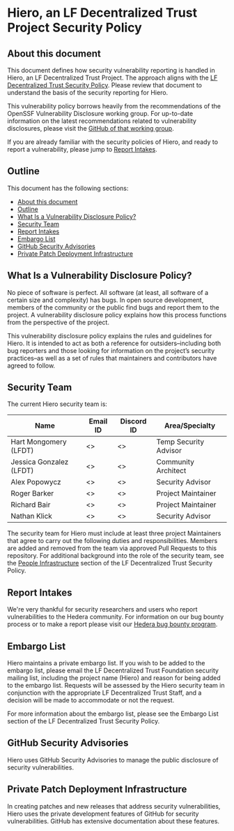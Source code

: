 # Hiero, an LF Decentralized Trust Project Security Policy

## About this document

This document defines how security vulnerability reporting is handled in Hiero, an LF Decentralized Trust Project. The approach aligns with the [LF Decentralized Trust Security Policy](https://lf-decentralized-trust.github.io/governance/governing-documents/SECURITY-POLICY). Please review that document to understand the basis of the security reporting for Hiero.

This vulnerability policy borrows heavily from the recommendations of the OpenSSF Vulnerability Disclosure working group. For up-to-date information on the latest recommendations related to vulnerability disclosures, please visit the [GitHub of that working group](https://github.com/ossf).

If you are already familiar with the security policies of Hiero, and ready to report a vulnerability, please jump to [Report Intakes](#report-intakes).

## Outline

This document has the following sections:

- [About this document](#about-this-document)
- [Outline](#outline)
- [What Is a Vulnerability Disclosure Policy?](#what-is-a-vulnerability-disclosure-policy)
- [Security Team](#security-team)
- [Report Intakes](#report-intakes)
- [Embargo List](#embargo-list)
- [GitHub Security Advisories](#github-security-advisories)
- [Private Patch Deployment Infrastructure](#private-patch-deployment-infrastructure)

## What Is a Vulnerability Disclosure Policy?

No piece of software is perfect. All software (at least, all software of a certain size and complexity) has bugs. In open source development, members of the community or the public find bugs and report them to the project. A vulnerability disclosure policy explains how this process functions from the perspective of the project.

This vulnerability disclosure policy explains the rules and guidelines for Hiero. It is intended to act as both a reference for outsiders–including both bug reporters and those looking for information on the project’s security practices–as well as a set of rules that maintainers and contributors have agreed to follow.

## Security Team

The current Hiero security team is:

| Name                     | Email ID               | Discord ID | Area/Specialty            |
|--------------------------|------------------------|------------|---------------------------|
| Hart Mongomery (LFDT)    | <>                     | <>         | Temp Security Advisor     |
| Jessica Gonzalez (LFDT)  | <>                     | <>         | Community Architect       |
| Alex Popowycz            | <>                     | <>         | Security Advisor          |
| Roger Barker             | <>                     | <>         | Project Maintainer        |
| Richard Bair             | <>                     | <>         | Project Maintainer        |
| Nathan Klick             | <>                     | <>         | Security Advisor          |

The security team for Hiero must include at least three project Maintainers that agree to carry out the following duties and responsibilities. Members are added and removed from the team via approved Pull Requests to this repository. For additional background into the role of the security team, see the [People Infrastructure](https://lf-decentralized-trust.github.io/governance/governing-documents/SECURITY-POLICY#people-infrastructure) section of the LF Decentralized Trust Security Policy.

## Report Intakes

We're very thankful for security researchers and users who report vulnerabilities to the Hedera community. For information on our bug bounty process or to make a
report please visit our [Hedera bug bounty program](https://hedera.com/bounty).

## Embargo List

Hiero maintains a private embargo list. If you wish to be added to the embargo list, please email the LF Decentralized Trust Foundation security mailing list, including the project name (Hiero) and reason for being added to the embargo list. Requests will be assessed by the Hiero security team in conjunction with the appropriate LF Decentralized Trust Staff, and a decision will be made to accommodate or not the request.

For more information about the embargo list, please see the Embargo List section of the LF Decentralized Trust Security Policy.

## GitHub Security Advisories

Hiero uses GitHub Security Advisories to manage the public disclosure of security vulnerabilities.

## Private Patch Deployment Infrastructure

In creating patches and new releases that address security vulnerabilities, Hiero uses the private development features of GitHub for security vulnerabilities. GitHub has extensive documentation about these features.

